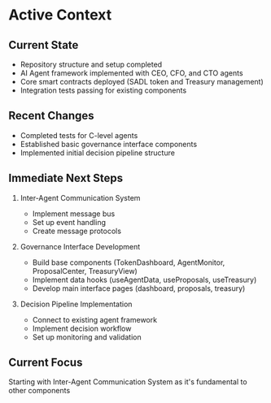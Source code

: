 # Active Context

## Current State
- Repository structure and setup completed
- AI Agent framework implemented with CEO, CFO, and CTO agents
- Core smart contracts deployed (SADL token and Treasury management)
- Integration tests passing for existing components

## Recent Changes
- Completed tests for C-level agents
- Established basic governance interface components
- Implemented initial decision pipeline structure

## Immediate Next Steps
1. Inter-Agent Communication System
   - Implement message bus
   - Set up event handling
   - Create message protocols

2. Governance Interface Development  
   - Build base components (TokenDashboard, AgentMonitor, ProposalCenter, TreasuryView)
   - Implement data hooks (useAgentData, useProposals, useTreasury)
   - Develop main interface pages (dashboard, proposals, treasury)

3. Decision Pipeline Implementation
   - Connect to existing agent framework
   - Implement decision workflow
   - Set up monitoring and validation

## Current Focus
Starting with Inter-Agent Communication System as it's fundamental to other components
